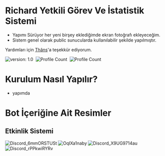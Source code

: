 # Richard Yetkili Görev Ve İstatistik Sistemi

- Yapımı Sürüyor her yeni birşey eklediğimde ekran fotoğrafı ekleyeceğim.
- Sistem genel olarak public sunucularda kullanılabilir şekilde yapılmıştır.

Yardımları için [Thâns](https://github.com/ThansEX)'a teşekkür ediyorum.

![version: 1.0](https://img.shields.io/badge/Version-1.0-informational&color=yellow)&nbsp;
![Profile Count](https://komarev.com/ghpvc/?username=richardsistemler&color=blue)&nbsp;
![Profile Count](https://komarev.com/ghpvc/?username=richard-staff-stat&label=Project%20visits&color=blueviolet)&nbsp;


# Kurulum Nasıl Yapılır?
- yapımda
# Bot İçeriğine Ait Resimler

## Etkinlik Sistemi
![Discord_6mmORSTUSt](https://user-images.githubusercontent.com/97298322/149664775-f497b03f-59a2-49de-b2b8-b89f39b70bd9.png)
![OqIXa1naby](https://user-images.githubusercontent.com/97298322/149664781-fc31bb6c-7dcb-4e47-a867-f6231b6fe63b.png)
![Discord_X9UG9714au](https://user-images.githubusercontent.com/97298322/149664780-7d5b8de3-460f-43b5-acf5-34a564c7a375.png)
![Discord_rPPkwiRYRv](https://user-images.githubusercontent.com/97298322/149665218-99fb17c1-da81-4d56-9efb-4ec392daea8b.png)
